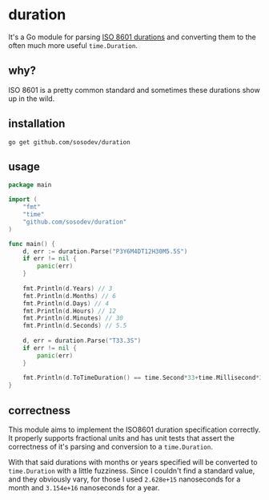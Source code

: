 # duration

It's a Go module for parsing [ISO 8601 durations](https://en.wikipedia.org/wiki/ISO_8601#Durations) and converting them to the often much more useful `time.Duration`.

## why?

ISO 8601 is a pretty common standard and sometimes these durations show up in the wild.

## installation

`go get github.com/sosodev/duration`

## usage

```go
package main

import (
	"fmt"
	"time"
    "github.com/sosodev/duration"
)

func main() {
	d, err := duration.Parse("P3Y6M4DT12H30M5.5S")
	if err != nil {
		panic(err)
	}
	
	fmt.Println(d.Years) // 3
	fmt.Println(d.Months) // 6
	fmt.Println(d.Days) // 4
	fmt.Println(d.Hours) // 12
	fmt.Println(d.Minutes) // 30
	fmt.Println(d.Seconds) // 5.5
	
	d, err = duration.Parse("T33.3S")
	if err != nil {
		panic(err)
	}
	
	fmt.Println(d.ToTimeDuration() == time.Second*33+time.Millisecond*300) // true
}
```

## correctness

This module aims to implement the ISO8601 duration specification correctly. It properly supports fractional units and has unit tests
that assert the correctness of it's parsing and conversion to a `time.Duration`.

With that said durations with months or years specified will be converted to `time.Duration` with a little fuzziness. Since I
couldn't find a standard value, and they obviously vary, for those I used `2.628e+15` nanoseconds for a month and `3.154e+16` nanoseconds for a year.
